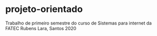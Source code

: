 # projeto-orientado

Trabalho de primeiro semestre do curso de Sistemas para internet da FATEC Rubens Lara, Santos 2020

